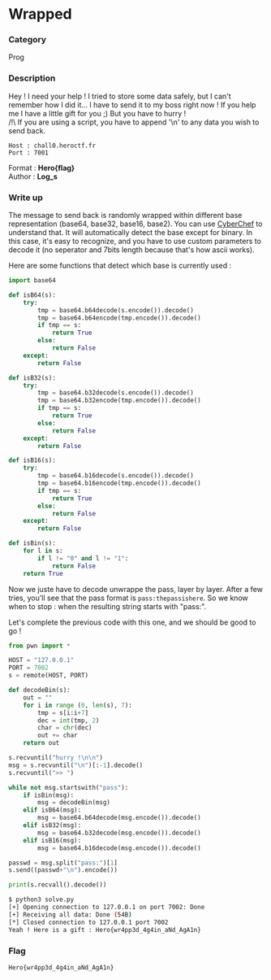 # Wrapped

### Category

Prog

### Description

Hey ! I need your help ! I tried to store some data safely, but I can't remember how I did it... I have to send it to my boss right now ! If you help me I have a little gift for you ;) But you have to hurry !
<br>/!\ If you are using a script, you have to append '\n' to any data you wish to send back.

```
Host : chall0.heroctf.fr
Port : 7001
```

Format : **Hero{flag}**<br>
Author : **Log_s**

### Write up

The message to send back is randomly wrapped within different base representation (base64, base32, base16, base2).
You can use [CyberChef](https://gchq.github.io/CyberChef) to understand that. It will automatically detect the base
except for binary. In this case, it's easy to recognize, and you have to use custom parameters to decode it (no seperator
and 7bits length because that's how ascii works).

Here are some functions that detect which base is currently used :
```python
import base64

def isB64(s):
    try:
        tmp = base64.b64decode(s.encode()).decode()
        tmp = base64.b64encode(tmp.encode()).decode()
        if tmp == s:
            return True
        else:
            return False
    except:
        return False

def isB32(s):
    try:
        tmp = base64.b32decode(s.encode()).decode()
        tmp = base64.b32encode(tmp.encode()).decode()
        if tmp == s:
            return True
        else:
            return False
    except:
        return False

def isB16(s):
    try:
        tmp = base64.b16decode(s.encode()).decode()
        tmp = base64.b16encode(tmp.encode()).decode()
        if tmp == s:
            return True
        else:
            return False
    except:
        return False

def isBin(s):
    for l in s:
        if l != "0" and l != "1":
            return False
    return True
```

Now we juste have to decode unwrappe the pass, layer by layer. After a few tries, you'll see that the pass format is
`pass:thepassishere`. So we know when to stop : when the resulting string starts with "pass:".

Let's complete the previous code with this one, and we should be good to go !

```python
from pwn import *

HOST = "127.0.0.1"
PORT = 7002
s = remote(HOST, PORT)

def decodeBin(s):
    out = ""
    for i in range (0, len(s), 7):
        tmp = s[i:i+7]
        dec = int(tmp, 2)
        char = chr(dec)
        out += char
    return out

s.recvuntil("hurry !\n\n")
msg = s.recvuntil("\n")[:-1].decode()
s.recvuntil(">> ")

while not msg.startswith("pass"):
    if isBin(msg):
        msg = decodeBin(msg)
    elif isB64(msg):
        msg = base64.b64decode(msg.encode()).decode()
    elif isB32(msg):
        msg = base64.b32decode(msg.encode()).decode()
    elif isB16(msg):
        msg = base64.b16decode(msg.encode()).decode()

passwd = msg.split("pass:")[1]
s.send((passwd+"\n").encode())

print(s.recvall().decode())
```

```bash
$ python3 solve.py 
[+] Opening connection to 127.0.0.1 on port 7002: Done
[+] Receiving all data: Done (54B)
[*] Closed connection to 127.0.0.1 port 7002
Yeah ! Here is a gift : Hero{wr4pp3d_4g4in_aNd_AgA1n}
```


### Flag

```Hero{wr4pp3d_4g4in_aNd_AgA1n}```